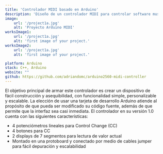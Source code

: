 ```yaml
---
title: 'Controlador MIDI basado en Arduino'
description: 'Diseño de un controlador MIDI para controlar software musical utilizando una tarjeta Arduino MEGA 2560.'
image:
    url: '/project1a.jpg'
    alt: 'Proyecto Arduino MIDI'
worksImage1:
    url: '/project1a.jpg'
    alt: 'first image of your project.'
worksImage2:
    url: '/project1a.jpg'
    alt: 'first image of your project.'

platform: Arduino
stack: C++, Arduino
website: ""
github: https://github.com/adriandomc/arduino2560-midi-controller
---
```


El objetivo principal de armar este controlador es crear un dispositivo de fácil construcción y asequibilidad, con funcionalidad simple, personalizable y escalable. La elección de usar una tarjeta de desarrollo Arduino atiende al propósito de que pueda ser modificado su código fuente, además de que permite que la interfaz sea casi inmediata.
El controlador en su versión 1.0 cuenta con las siguientes características:

- 4 potenciómetros lineales para Control Change (CC)
- 4 botones para CC
- 2 displays de 7 segmentos para lectura de valor actual
- Montado en una protoboard y conectado por medio de cables jumper para fácil depuración y escalabilidad
